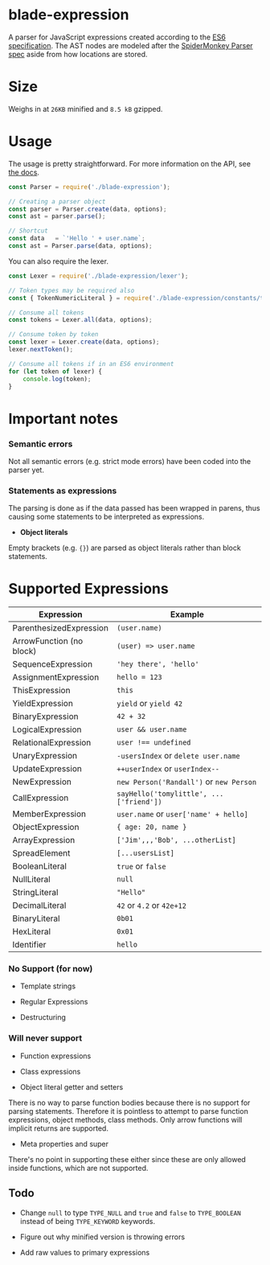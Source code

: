 
# blade-expression

A parser for JavaScript expressions created according to the [ES6 specification](http://www.ecma-international.org/ecma-262/6.0/#sec-expressions). The AST nodes are modeled after the [SpiderMonkey Parser spec](https://developer.mozilla.org/en-US/docs/Mozilla/Projects/SpiderMonkey/Parser_API) aside from how locations are stored.

# Size

Weighs in at `26KB` minified and `8.5 kB` gzipped.


# Usage

The usage is pretty straightforward. For more information on the API, see [the docs](/docs/API.md).

```js
const Parser = require('./blade-expression');

// Creating a parser object
const parser = Parser.create(data, options);
const ast = parser.parse();

// Shortcut
const data   = `'Hello ' + user.name`;
const ast = Parser.parse(data, options);
```

You can also require the lexer.

```js
const Lexer = require('./blade-expression/lexer');

// Token types may be required also
const { TokenNumericLiteral } = require('./blade-expression/constants/tokens');

// Consume all tokens
const tokens = Lexer.all(data, options);

// Consume token by token
const lexer = Lexer.create(data, options);
lexer.nextToken();

// Consume all tokens if in an ES6 environment
for (let token of lexer) {
	console.log(token);
}
```


# Important notes

### Semantic errors

Not all semantic errors (e.g. strict mode errors) have been coded into the parser yet.

### Statements as expressions

The parsing is done as if the data passed has been wrapped in parens, thus causing some statements to be interpreted as expressions.

- **Object literals**

 Empty brackets (e.g. `{}`) are parsed as object literals rather than block statements.


# Supported Expressions

 Expression                 | Example
----------------------------|--------------------------------
 ParenthesizedExpression    | `(user.name)`
 ArrowFunction (no block)   | `(user) => user.name`
 SequenceExpression         | `'hey there', 'hello'`
 AssignmentExpression       | `hello = 123`
 ThisExpression             | `this`
 YieldExpression            | `yield` or `yield 42`
 BinaryExpression           | `42 + 32`
 LogicalExpression          | `user && user.name`
 RelationalExpression       | `user !== undefined`
 UnaryExpression            | `-usersIndex` or `delete user.name`
 UpdateExpression           | `++userIndex` or `userIndex--`
 NewExpression              | `new Person('Randall')` or `new Person`
 CallExpression             | `sayHello('tomylittle', ...['friend'])`
 MemberExpression           | `user.name` or `user['name' + hello]`
 ObjectExpression           | `{ age: 20, name }`
 ArrayExpression            | `['Jim',,,'Bob', ...otherList]`
 SpreadElement              | `[...usersList]`
 BooleanLiteral             | `true` or `false`
 NullLiteral                | `null`
 StringLiteral              | `"Hello"`
 DecimalLiteral             | `42` or `4.2` or `42e+12`
 BinaryLiteral              | `0b01`
 HexLiteral                 | `0x01`
 Identifier                 | `hello`


### No Support (for now)

- Template strings

- Regular Expressions

- Destructuring


### Will never support

- Function expressions

- Class expressions

- Object literal getter and setters

 There is no way to parse function bodies because there is no support for parsing statements. Therefore it is pointless to attempt to parse function expressions, object methods, class methods. Only arrow functions will implicit returns are supported.

- Meta properties and super

 There's no point in supporting these either since these are only allowed inside functions, which are not supported.


## Todo

- Change `null` to type `TYPE_NULL` and `true` and `false` to `TYPE_BOOLEAN` instead of being `TYPE_KEYWORD` keywords.

- Figure out why minified version is throwing errors

- Add raw values to primary expressions
